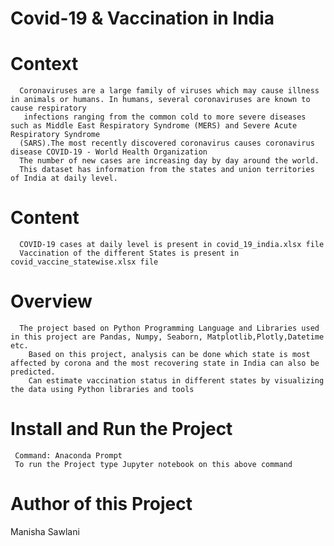 # Covid-19 & Vaccination in India 
# Context
      Coronaviruses are a large family of viruses which may cause illness in animals or humans. In humans, several coronaviruses are known to cause respiratory
       infections ranging from the common cold to more severe diseases such as Middle East Respiratory Syndrome (MERS) and Severe Acute Respiratory Syndrome  
      (SARS).The most recently discovered coronavirus causes coronavirus disease COVID-19 - World Health Organization
      The number of new cases are increasing day by day around the world.
      This dataset has information from the states and union territories of India at daily level.
    
# Content
      COVID-19 cases at daily level is present in covid_19_india.xlsx file 
      Vaccination of the different States is present in covid_vaccine_statewise.xlsx file
   
# Overview   
      The project based on Python Programming Language and Libraries used in this project are Pandas, Numpy, Seaborn, Matplotlib,Plotly,Datetime etc.
        Based on this project, analysis can be done which state is most affected by corona and the most recovering state in India can also be predicted. 
        Can estimate vaccination status in different states by visualizing the data using Python libraries and tools

 # Install and Run the Project
     Command: Anaconda Prompt 
     To run the Project type Jupyter notebook on this above command

 
# Author of this Project
   Manisha Sawlani
